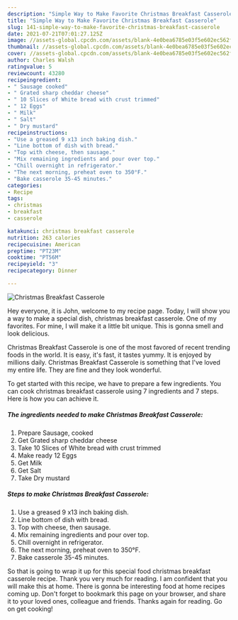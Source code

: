 ```yaml
---
description: "Simple Way to Make Favorite Christmas Breakfast Casserole"
title: "Simple Way to Make Favorite Christmas Breakfast Casserole"
slug: 141-simple-way-to-make-favorite-christmas-breakfast-casserole
date: 2021-07-21T07:01:27.125Z
image: //assets-global.cpcdn.com/assets/blank-4e0bea6785e03f5e602ec562f230caae08da540cada707380b4fe1bbebba43da.png
thumbnail: //assets-global.cpcdn.com/assets/blank-4e0bea6785e03f5e602ec562f230caae08da540cada707380b4fe1bbebba43da.png
cover: //assets-global.cpcdn.com/assets/blank-4e0bea6785e03f5e602ec562f230caae08da540cada707380b4fe1bbebba43da.png
author: Charles Walsh
ratingvalue: 5
reviewcount: 43280
recipeingredient:
- " Sausage cooked"
- " Grated sharp cheddar cheese"
- " 10 Slices of White bread with crust trimmed"
- " 12 Eggs"
- " Milk"
- " Salt"
- " Dry mustard"
recipeinstructions:
- "Use a greased 9 x13 inch baking dish."
- "Line bottom of dish with bread."
- "Top with cheese, then sausage."
- "Mix remaining ingredients and pour over top."
- "Chill overnight in refrigerator."
- "The next morning, preheat oven to 350°F."
- "Bake casserole 35-45 minutes."
categories:
- Recipe
tags:
- christmas
- breakfast
- casserole

katakunci: christmas breakfast casserole 
nutrition: 263 calories
recipecuisine: American
preptime: "PT23M"
cooktime: "PT56M"
recipeyield: "3"
recipecategory: Dinner

---
```



![Christmas Breakfast Casserole](//assets-global.cpcdn.com/assets/blank-4e0bea6785e03f5e602ec562f230caae08da540cada707380b4fe1bbebba43da.png)

Hey everyone, it is John, welcome to my recipe page. Today, I will show you a way to make a special dish, christmas breakfast casserole. One of my favorites. For mine, I will make it a little bit unique. This is gonna smell and look delicious.



Christmas Breakfast Casserole is one of the most favored of recent trending foods in the world. It is easy, it's fast, it tastes yummy. It is enjoyed by millions daily. Christmas Breakfast Casserole is something that I've loved my entire life. They are fine and they look wonderful.


To get started with this recipe, we have to prepare a few ingredients. You can cook christmas breakfast casserole using 7 ingredients and 7 steps. Here is how you can achieve it.

<!--inarticleads1-->

##### The ingredients needed to make Christmas Breakfast Casserole:

1. Prepare  Sausage, cooked
1. Get  Grated sharp cheddar cheese
1. Take  10 Slices of White bread with crust trimmed
1. Make ready  12 Eggs
1. Get  Milk
1. Get  Salt
1. Take  Dry mustard




<!--inarticleads2-->

##### Steps to make Christmas Breakfast Casserole:

1. Use a greased 9 x13 inch baking dish.
1. Line bottom of dish with bread.
1. Top with cheese, then sausage.
1. Mix remaining ingredients and pour over top.
1. Chill overnight in refrigerator.
1. The next morning, preheat oven to 350°F.
1. Bake casserole 35-45 minutes.




So that is going to wrap it up for this special food christmas breakfast casserole recipe. Thank you very much for reading. I am confident that you will make this at home. There is gonna be interesting food at home recipes coming up. Don't forget to bookmark this page on your browser, and share it to your loved ones, colleague and friends. Thanks again for reading. Go on get cooking!
